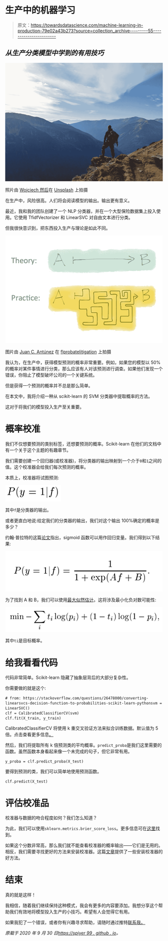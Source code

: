 # 生产中的机器学习

> 原文：<https://towardsdatascience.com/machine-learning-in-production-79e02a43b273?source=collection_archive---------55----------------------->

## *从生产分类模型中学到的有用技巧*

![](img/e8c02a9ff0e0eb29ef12d0114d0f8dcb.png)

照片由 [Wojciech 然后](https://unsplash.com/@wthen?utm_source=unsplash&utm_medium=referral&utm_content=creditCopyText)在 [Unsplash](https://unsplash.com/s/photos/adventure?utm_source=unsplash&utm_medium=referral&utm_content=creditCopyText) 上拍摄

在生产中，风险很高。人们将会阅读模型的输出。输出更有意义。

最近，我和我的团队创建了一个 NLP 分类器，并在一个大型保险数据集上投入使用。它使用 TfidfVectorizer 和 LinearSVC 对自由文本进行分类。

但我很快意识到，把东西投入生产与理论是如此不同。

![](img/a212b6bac7c2ca95d8fe2d756c8074a9.png)

图片由 [Juan C. Antúnez](https://www.flprobatelitigation.com/about/) 在 [flprobatelitigation](https://www.flprobatelitigation.com/2013/11/articles/white-papers-rpptl-comm/why-fiduciary-law-is-equitable/) 上拍摄

我认为，在生产中，获得模型预测的概率非常重要。例如，如果您的模型以 50%的概率对某件事情进行分类，那么应该有人对该预测进行调查。如果他们发现一个错误，你阻止了模型破坏公司的一个关键系统。

但是获得一个预测的概率并不总是那么简单。

在本文中，我将介绍一种从 scikit-learn 的 SVM 分类器中提取概率的方法。

这对于将我们的模型投入生产至关重要。

# 概率校准

我们不仅想要预测的类别标签，还想要预测的概率。Scikit-learn 在他们的文档中有一个关于这个主题的有趣章节。

我们需要创建一个回归器(或校准器)，将分类器的输出映射到一个介于`0`和`1`之间的值。这个校准器会给我们每次预测的概率。

本质上，校准器将试图预测:

![](img/eac2e9bbb53fe31b2a0a8af7b789316f.png)

其中`f`是分类器的输出。

或者更直白地说:给定我们的分类器的输出，我们对这个输出 100%确定的概率是多少？

约翰·普拉特的这篇[论文](https://www.researchgate.net/publication/2594015_Probabilistic_Outputs_for_Support_Vector_Machines_and_Comparisons_to_Regularized_Likelihood_Methods)指出，sigmoid 函数可以用作回归变量。我们得到以下结果:

![](img/a7b813c761f46ccf6eab2b51d156d7ec.png)

为了找到 A 和 B，我们可以使用[最大似然估计](https://en.wikipedia.org/wiki/Maximum_likelihood_estimation)。这将涉及最小化负对数可能性:

![](img/95ea88226d0ed992835efb2f4d129fce.png)

其中`ti`是目标概率。

# 给我看看代码

代码非常简单。Scikit-learn 隐藏了抽象层背后的大部分复杂性。

你需要做的就是这个:

```
# from: https://stackoverflow.com/questions/26478000/converting-linearsvcs-decision-function-to-probabilities-scikit-learn-pythonsvm = LinearSVC()
clf = CalibratedClassifierCV(svm) 
clf.fit(X_train, y_train)
```

CalibratedClassifierCV 将使用 k 重交叉验证方法来拟合训练数据。默认值为 5 倍。点击查看更多信息[。](https://scikit-learn.org/stable/modules/generated/sklearn.calibration.CalibratedClassifierCV.html#sklearn.calibration.CalibratedClassifierCV)

然后，我们将提取所有 k 倍预测类的平均概率。`predict_proba`是我们这里需要的函数。虽然函数本身看起来像一个未完成的句子，但它非常有用。

```
y_proba = clf.predict_proba(X_test)
```

要得到预测的类，我们可以简单地使用预测函数。

```
clf.predict(X_test)
```

# 评估校准品

校准器与数据的吻合程度如何？我们怎么知道？

为此，我们可以使用`sklearn.metrics.brier_score_loss`。更多信息可在[这里](https://scikit-learn.org/stable/modules/generated/sklearn.metrics.brier_score_loss.html#sklearn.metrics.brier_score_loss)找到。

如果这个分数非常高，那么我们就不能查看校准器的概率输出——它们是无用的。相反，我们需要寻找更好的方法来安装校准器。这篇[文章](https://machinelearningmastery.com/calibrated-classification-model-in-scikit-learn/)提供了一些安装校准器的好方法。

# 结束

真的就是这样！

我相信，随着我们继续保持这种模式，我会有更多的内容要添加。我想分享这个帮助我们有效地将模型投入生产的小技巧。希望有人会觉得它有用。

如果我犯了一个错误，或者你有兴趣寻求帮助，请随时通过推特[联系我。](https://twitter.com/neeliyer11)

*原载于 2020 年 9 月 30 日*[*https://spiyer 99 . github . io*](https://spiyer99.github.io/Production-vs-Theory/)*。*